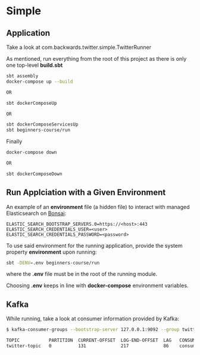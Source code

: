 # Simple

## Application

Take a look at com.backwards.twitter.simple.TwitterRunner

As mentioned, run everything from the root of this project as there is only one top-level **build.sbt**
  
```bash
sbt assembly
docker-compose up --build

OR

sbt dockerComposeUp

OR

sbt dockerComposeServicesUp
sbt beginners-course/run
```

Finally

```bash
docker-compose down

OR

sbt dockerComposeDown
```
  
## Run Applciation with a Given Environment

An example of an **environment** file (a hidden file) to interact with managed Elasticsearch on [Bonsai](https://bonsai.io):

```properties
ELASTIC_SEARCH_BOOTSTRAP_SERVERS.0=https://<host>:443
ELASTIC_SEARCH_CREDENTIALS_USER=<user>
ELASTIC_SEARCH_CREDENTIALS_PASSWORD=<password>
```

To use said environment for the running application, provide the system property **environment** upon running:

```bash
sbt -DENV=.env beginners-course/run
```

where the **.env** file must be in the root of the running module.

Choosing **.env** keeps in line with **docker-compose** environment variables.
  
## Kafka

While running, take a look at consumer information provided by Kafka:

```bash
$ kafka-consumer-groups --bootstrap-server 127.0.0.1:9092 --group twitter-group-1 --describe

TOPIC           PARTITION  CURRENT-OFFSET  LOG-END-OFFSET  LAG   CONSUMER-ID      HOST            CLIENT-ID
twitter-topic   0          131             217             86    consumer-1-...   /172.28.0.1     consumer-1
```